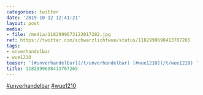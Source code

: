 ```yaml
---
categories: twitter
date: '2019-10-12 12:41:21'
layout: post
media:
- file: /media/1182999673122017282.jpg
ref: https://twitter.com/schwarzlichtwue/status/1182999698413707265
tags:
- unverhandelbar
- wue1210
teaser: '[#unverhandelbar](/t/unverhandelbar) [#wue1210](/t/wue1210) '
title: 1182999698413707265
---
```

[#unverhandelbar](/t/unverhandelbar) [#wue1210](/t/wue1210) 